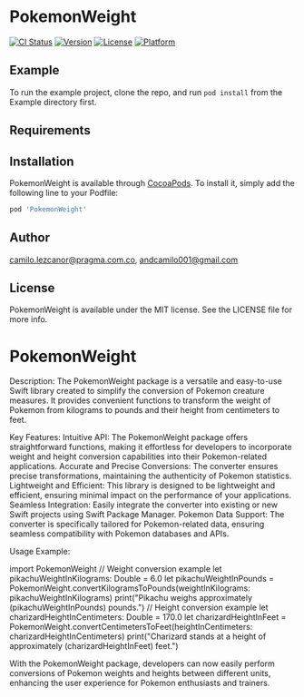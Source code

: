 # PokemonWeight

[![CI Status](https://img.shields.io/travis/camilo.lezcanor@pragma.com.co/PokemonWeight.svg?style=flat)](https://travis-ci.org/camilo.lezcanor@pragma.com.co/PokemonWeight)
[![Version](https://img.shields.io/cocoapods/v/PokemonWeight.svg?style=flat)](https://cocoapods.org/pods/PokemonWeight)
[![License](https://img.shields.io/cocoapods/l/PokemonWeight.svg?style=flat)](https://cocoapods.org/pods/PokemonWeight)
[![Platform](https://img.shields.io/cocoapods/p/PokemonWeight.svg?style=flat)](https://cocoapods.org/pods/PokemonWeight)

## Example

To run the example project, clone the repo, and run `pod install` from the Example directory first.

## Requirements

## Installation

PokemonWeight is available through [CocoaPods](https://cocoapods.org). To install
it, simply add the following line to your Podfile:

```ruby
pod 'PokemonWeight'
```

## Author

camilo.lezcanor@pragma.com.co, andcamilo001@gmail.com

## License

PokemonWeight is available under the MIT license. See the LICENSE file for more info.
# PokemonWeight

Description: The PokemonWeight package is a versatile and easy-to-use Swift library created to simplify the conversion of Pokemon creature measures. It provides convenient functions to transform the weight of Pokemon from kilograms to pounds and their height from centimeters to feet.

Key Features:
Intuitive API: The PokemonWeight package offers straightforward functions, making it effortless for developers to incorporate weight and height conversion capabilities into their Pokemon-related applications. Accurate and Precise Conversions: The converter ensures precise transformations, maintaining the authenticity of Pokemon statistics. Lightweight and Efficient: This library is designed to be lightweight and efficient, ensuring minimal impact on the performance of your applications. Seamless Integration: Easily integrate the converter into existing or new Swift projects using Swift Package Manager. Pokemon Data Support: The converter is specifically tailored for Pokemon-related data, ensuring seamless compatibility with Pokemon databases and APIs. 

Usage Example:

import PokemonWeight
// Weight conversion example let pikachuWeightInKilograms: Double = 6.0 let pikachuWeightInPounds = PokemonWeight.convertKilogramsToPounds(weightInKilograms: pikachuWeightInKilograms) print("Pikachu weighs approximately (pikachuWeightInPounds) pounds.")
// Height conversion example let charizardHeightInCentimeters: Double = 170.0 let charizardHeightInFeet = PokemonWeight.convertCentimetersToFeet(heightInCentimeters: charizardHeightInCentimeters) print("Charizard stands at a height of approximately (charizardHeightInFeet) feet.")


With the PokemonWeight package, developers can now easily perform conversions of Pokemon weights and heights between different units, enhancing the user experience for Pokemon enthusiasts and trainers.



